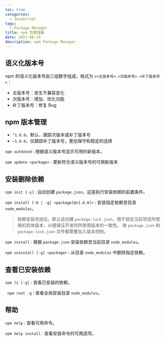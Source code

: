 ```yaml
---
toc: true
categories:
  - JavaScript
tags:
  - Package Manager
title: npm 包管理器
date: 2021-06-19
description: npm Package Manager
---
```


## 语义化版本号

npm 的语义化版本号由三组数字组成，格式为 `v<主版本号>.<次版本号>.<补丁版本号>`：

- 主版本号：发生不兼容变化
- 次版本号：增加、优化功能
- 补丁版本号：修复 Bug

## npm 版本管理

- `^1.0.0`，默认，跟踪次版本或补丁版本号
- `~1.0.0`，仅跟踪补丁版本号，更加保守和稳定的选择

<!--more-->

`npm outdated`
:  根据语义版本号显示可用的新版本。

`npm update <package>`
:  更新符合语义版本号的可用新版本

## 安装删除依赖

`npm init [-y]`
:  自动创建 `package.json`，这是执行安装依赖的前置条件。

`npm install [-D | -g] <package[@v1.0.0]>`
:  安装指定依赖至目录 `node_modules`。

> 依赖安装完成后，默认会创建 `package-lock.json`，用于锁定当前项目所使用的具体版本，以便保证开发时所使用版本的一致性。
> 故 `package.json` 和 `package-lock.json` 文件都需要加入版本控制。

`npm install`
:  根据 `package.json` 安装依赖至当前目录 `node_modules`。

`npm uninstall [-g] <package>`
:  从目录 `node_modules` 中删除指定依赖。

## 查看已安装依赖

`npm ls [-g]`
:  查看已安装的依赖。

` npm root -g`
:  查看全局安装目录 `node_modules`。

## 帮助

`npm help`
:  查看可用命令。

`npm help install`
:  查看安装命令的可用选项。
